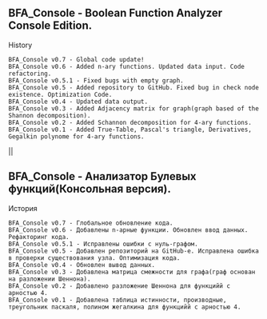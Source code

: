 ## BFA_Console - Boolean Function Analyzer Console Edition.

   History
   
    BFA_Console v0.7 - Global code update!
    BFA_Console v0.6 - Added n-ary functions. Updated data input. Code refactoring. 
    BFA_Console v0.5.1 - Fixed bugs with empty graph.
    BFA_Console v0.5 - Added repository to GitHub. Fixed bug in check node existence. Optimization Code.
    BFA_Console v0.4 - Updated data output.
    BFA_Console v0.3 - Added Adjacency matrix for graph(graph based of the Shannon decomposition).
    BFA_Console v0.2 - Added Schannon decomposition for 4-ary functions.
    BFA_Console v0.1 - Added True-Table, Pascal's triangle, Derivatives, Gegalkin polynome for 4-ary functions.

||

## BFA_Console - Анализатор Булевых функций(Консольная версия).

   История

    BFA_Console v0.7 - Глобальное обновление кода.
    BFA_Console v0.6 - Добавлены n-арные функции. Обновлен ввод данных. Рефакторинг кода.
    BFA_Console v0.5.1 - Исправлены ошибки с нуль-графом.
    BFA_Console v0.5 - Добавлен репозиторий на GitHub-е. Исправлена ошибка в проверки существования узла. Оптимизация кода.
    BFA_Console v0.4 - Обновлен вывод данных.
    BFA_Console v0.3 - Добавлена матрица смежности для графа(граф основан на разложении Шеннона).
    BFA_Console v0.2 - Добавлено разложение Шеннона для функцийй с арностью 4.
    BFA_Console v0.1 - Добавлена таблица истинности, производные, треугольник паскаля, полином жегалкина для функцийй с арностью 4.


